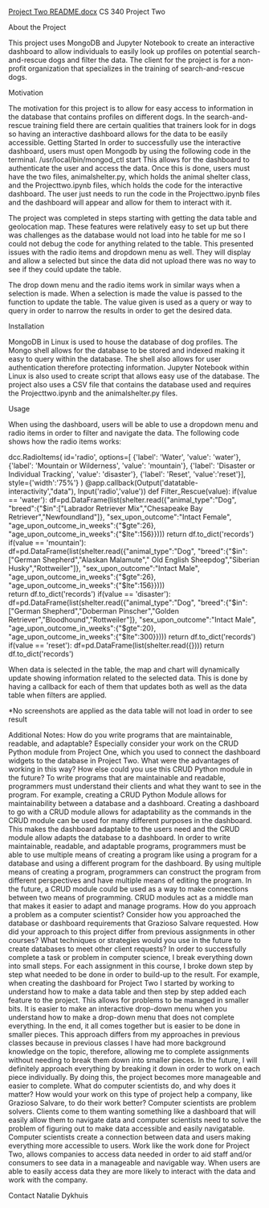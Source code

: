 [Project Two README.docx](https://github.com/nat-dykh/protfolio/files/6989198/Project.Two.README.docx)
CS 340 Project Two

About the Project

This project uses MongoDB and Jupyter Notebook to create an interactive dashboard to allow individuals to easily look up profiles on potential search-and-rescue dogs and filter the data. The client for the project is for a non-profit organization that specializes in the training of search-and-rescue dogs.

Motivation

The motivation for this project is to allow for easy access to information in the database that contains profiles on different dogs. In the search-and-rescue training field there are certain qualities that trainers look for in dogs so having an interactive dashboard allows for the data to be easily accessible.
Getting Started
In order to successfully use the interactive dashboard, users must open Mongodb by using the following code in the terminal.
/usr/local/bin/mongod_ctl start
This allows for the dashboard to authenticate the user and access the data.
Once this is done, users must have the two files, animalshelter.py, which holds the animal shelter class, and the Projecttwo.ipynb files, which holds the code for the interactive dashboard. The user just needs to run the code in the Projecttwo.ipynb files and the dashboard will appear and allow for them to interact with it.

The project was completed in steps starting with getting the data table and geolocation map. These features were relatively easy to set up but there was challenges as the database would not load into he table for me so I could not debug the code for anything related to the table. This presented issues with the radio items and dropdown menu as well. They will display and allow a selected but since the data did not upload there was no way to see if they could update the table.

The drop down menu and the radio items work in similar ways when a selection is made. When a selection is made the value is passed to the function to update the table. The value given is used as a query or way to query in order to narrow the results in order to get the desired data.

Installation

MongoDB in Linux is used to house the database of dog profiles. The Mongo shell allows for the database to be stored and indexed making it easy to query within the database. The shell also allows for user authentication therefore protecting information. Jupyter Notebook within Linux is also used to create script that allows easy use of the database. The project also uses a CSV file that contains the database used and requires the Projecttwo.ipynb and the animalshelter.py files.

Usage

When using the dashboard, users will be able to use a dropdown menu and radio items in order to filter and navigate the data. The following code shows how the radio items works:

dcc.RadioItems(
        id='radio',
        options=[
            {'label': 'Water', 'value': 'water'},
            {'label': 'Mountain or Wilderness', 'value': 'mountain'},
            {'label': 'Disaster or Individual Tracking', 'value': 'disaster'},
            {'label': 'Reset', 'value':'reset'}],
        style={'width':'75%'}
    )
@app.callback(Output('datatable-interactivity',"data"),
             Input('radio','value'))
def Filter_Rescue(value):
    if(value == 'water'):
        df=pd.DataFrame(list(shelter.read({"animal_type":"Dog",
        "breed":{"$in":["Labrador Retriever Mix","Chesapeake Bay Retriever","Newfoundland"]},
        "sex_upon_outcome":"Intact Female",
        "age_upon_outcome_in_weeks":{"$gte":26},
        "age_upon_outcome_in_weeks":{"$lte":156}})))
        return df.to_dict('records')
    if(value == 'mountain'):
        df=pd.DataFrame(list(shelter.read({"animal_type":"Dog",
        "breed":{"$in":["German Shepherd","Alaskan Malamute"," Old English Sheepdog","Siberian Husky","Rottweiler"]},
        "sex_upon_outcome":"Intact Male",
        "age_upon_outcome_in_weeks":{"$gte":26},
        "age_upon_outcome_in_weeks":{"$lte":156}})))  
        return df.to_dict('records')
    if(value == 'disaster'):
        df=pd.DataFrame(list(shelter.read({"animal_type":"Dog",
        "breed":{"$in":["German Shepherd","Doberman Pinscher","Golden Retriever","Bloodhound","Rottweiler"]},
        "sex_upon_outcome":"Intact Male",
        "age_upon_outcome_in_weeks":{"$gte":20},
        "age_upon_outcome_in_weeks":{"$lte":300}})))
        return df.to_dict('records')
    if(value == 'reset'):
        df=pd.DataFrame(list(shelter.read({})))
        return df.to_dict('records')

When data is selected in the table, the map and chart will dynamically update showing information related to the selected data. This is done by having a callback for each of them that updates both as well as the data table when filters are applied.

*No screenshots are applied as the data table will not load in order to see result

Additional Notes:
How do you write programs that are maintainable, readable, and adaptable? Especially consider your work on the CRUD Python module from Project One, which you used to connect the dashboard widgets to the database in Project Two. What were the advantages of working in this way? How else could you use this CRUD Python module in the future?
        To write programs that are maintainable and readable, programmers must understand their clients and what they want to see in the program. For example, creating a CRUD Python Module allows for maintainability between a database and a dashboard. Creating a dashboard to go with a CRUD module allows for adaptability as the commands in the CRUD module can be used for many different purposes in the dashboard. This makes the dashboard adaptable to the users need and the CRUD module allow adapts the database to a dashboard. In order to write maintainable, readable, and adaptable programs, programmers must be able to use multiple means of creating a program like using a program for a database and using a different program for the dashboard. By using multiple means of creating a program, programmers can construct the program from different perspectives and have multiple means of editing the program. In the future, a CRUD module could be used as a way to make connections between two means of programming. CRUD modules act as a middle man that makes it easier to adapt and manage programs.
How do you approach a problem as a computer scientist? Consider how you approached the database or dashboard requirements that Grazioso Salvare requested. How did your approach to this project differ from previous assignments in other courses? What techniques or strategies would you use in the future to create databases to meet other client requests?
        In order to successfully complete a task or problem in computer science, I break everything down into small steps. For each assignment in this course, I broke down step by step what needed to be done in order to build-up to the result. For example, when creating the dashboard for Project Two I started by working to understand how to make a data table and then step by step added each feature to the project. This allows for problems to be managed in smaller bits. It is easier to make an interactive drop-down menu when you understand how to make a drop-down menu that does not complete everything. In the end, it all comes together but is easier to be done in smaller pieces. This approach differs from my approaches in previous classes because in previous classes I have had more background knowledge on the topic, therefore, allowing me to complete assignments without needing to break them down into smaller pieces. In the future, I will definitely approach everything by breaking it down in order to work on each piece individually. By doing this, the project becomes more manageable and easier to complete.
What do computer scientists do, and why does it matter? How would your work on this type of project help a company, like Grazioso Salvare, to do their work better?
        Computer scientists are problem solvers. Clients come to them wanting something like a dashboard that will easily allow them to navigate data and computer scientists need to solve the problem of figuring out to make data accessible and easily navigatable. Computer scientists create a connection between data and users making everything more accessible to users. Work like the work done for Project Two, allows companies to access data needed in order to aid staff and/or consumers to see data in a manageable and navigable way. When users are able to easily access data they are more likely to interact with the data and work with the company.

Contact
Natalie Dykhuis
